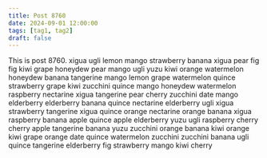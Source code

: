 ```yaml
---
title: Post 8760
date: 2024-09-01 12:00:00
tags: [tag1, tag2]
draft: false
---
```

This is post 8760.
xigua
ugli
lemon
mango
strawberry
banana
xigua
pear
fig
fig
kiwi
grape
honeydew
pear
mango
ugli
yuzu
kiwi
orange
watermelon
honeydew
banana
tangerine
mango
lemon
grape
watermelon
quince
strawberry
grape
kiwi
zucchini
quince
mango
honeydew
watermelon
raspberry
nectarine
xigua
tangerine
pear
cherry
zucchini
date
mango
elderberry
elderberry
banana
quince
nectarine
elderberry
ugli
xigua
strawberry
tangerine
xigua
quince
orange
nectarine
orange
banana
xigua
raspberry
banana
apple
quince
apple
elderberry
yuzu
ugli
raspberry
cherry
cherry
apple
tangerine
banana
yuzu
zucchini
orange
banana
kiwi
orange
kiwi
grape
orange
date
quince
watermelon
zucchini
zucchini
banana
ugli
quince
tangerine
elderberry
fig
strawberry
mango
kiwi
cherry
